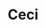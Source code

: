 ---
title: Ceci
date: 
draft: false

# descripcion
description : Pulsera de plata 925 y marquesita

materials: Plata 925

color: Plateado

dimensions: 19cm largo

code: 03-22-0537

type: "Pulseras"

categories: []

price: $9.780,00

# Images
# first image will be shown in the product page
images:
  # - image: "images/path_to_image"
  # La ubicacion de las imagenes es imagenes/Pulseras/Pulseras.Marquesita/03-22-0537-ceci
  - image: "./images/pulseras/marquesita/03-22-0537.JPG"
---
